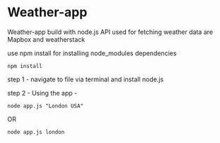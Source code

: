 # Weather-app

Weather-app build with node.js 
API used for fetching weather data are Mapbox and weatherstack 

use npm install for installing node_modules dependencies
```
npm install
```

step 1 - navigate to file via terminal and install node.js

step 2 - 
Using the app - 
```
node app.js "London USA"
```
OR
```
node app.js london
```

